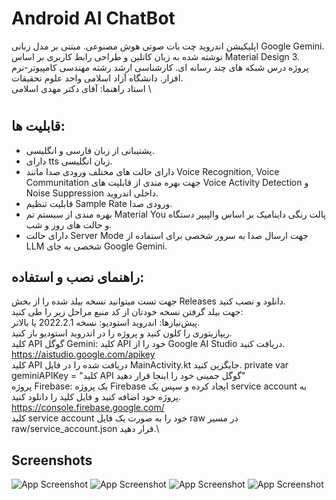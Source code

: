 # Android AI ChatBot
اپلیکیشن اندروید چت بات صوتی هوش مصنوعی. مبتنی بر مدل زبانی Google Gemini. نوشته شده به زبان کاتلین و طراحی رابط کاربری بر اساس Material Design 3. \
پروژه درس شبکه های چند رسانه ای. کارشناسی ارشد رشته مهندسی کامپیوتر-نرم افزار. دانشگاه آزاد اسلامی واحد علوم تحقیقات. \
استاد راهنما: آقای دکتر مهدی اسلامی \
#

## قابلیت ها:
- پشتیبانی از زبان فارسی و انگلیسی.
- دارای tts زبان انگلیسی.
- دارای حالت های مختلف ورودی صدا مانند Voice Recognition, Voice Communitation جهت بهره مندی از قابلیت های Voice Activity Detection و Noise Suppression داخلی اندروید.
- قابلیت تنظیم Sample Rate ورودی صدا.
- بهره مندی از سیستم تم Material You پالت رنگی داینامیک بر اساس والپیپر دستگاه و حالت های روز و شب.
- دارای حالت Server Mode جهت ارسال صدا به سرور شخصی برای استفاده از LLM شخصی به جای Google Gemini.

## راهنمای نصب و استفاده:
جهت تست میتوانید نسخه بیلد شده را از بخش Releases دانلود و نصب کنید.\
جهت بیلد گرفتن نسخه خودتان از کد منبع مراحل زیر را طی کنید:\
پیش‌نیازها:
اندروید استودیو: نسخه 2022.2.1 یا بالاتر.\
ریپازیتوری را کلون کنید و پروژه را در اندروید استودیو باز کنید.\
کلید API گوگل Gemini: کلید API خود را از Google AI Studio دریافت کنید. https://aistudio.google.com/apikey \
کلید API دریافت شده را در فایل MainActivity.kt جایگزین کنید. private var geminiAPIKey = "کلید API گوگل جمینی خود را اینجا قرار دهید"\
پروژه Firebase: یک پروژه Firebase ایجاد کرده و سپس یک service account به پروژه خود اضافه کنید و فایل کلید را دانلود کنید. https://console.firebase.google.com/ \
کلید service account خود را به صورت یک فایل raw در مسیر raw/service_account.json قرار دهید.\

## Screenshots

![App Screenshot](https://github.com/SoheilMirzavi/Android-LLM/blob/main/Screenshots/1.jpg)
![App Screenshot](https://github.com/SoheilMirzavi/Android-LLM/blob/main/Screenshots/2.jpg)
![App Screenshot](https://github.com/SoheilMirzavi/Android-LLM/blob/main/Screenshots/3.jpg)
![App Screenshot](https://github.com/SoheilMirzavi/Android-LLM/blob/main/Screenshots/4.jpg)


